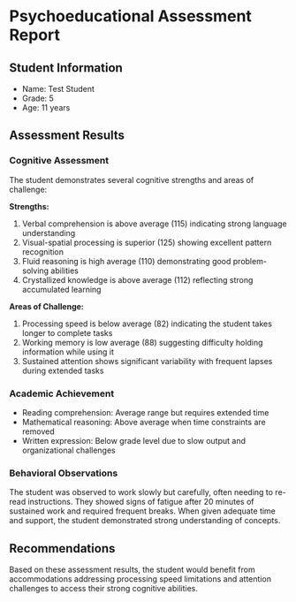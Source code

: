 # Psychoeducational Assessment Report

## Student Information
- Name: Test Student
- Grade: 5
- Age: 11 years

## Assessment Results

### Cognitive Assessment
The student demonstrates several cognitive strengths and areas of challenge:

**Strengths:**
1. Verbal comprehension is above average (115) indicating strong language understanding
2. Visual-spatial processing is superior (125) showing excellent pattern recognition
3. Fluid reasoning is high average (110) demonstrating good problem-solving abilities
4. Crystallized knowledge is above average (112) reflecting strong accumulated learning

**Areas of Challenge:**
1. Processing speed is below average (82) indicating the student takes longer to complete tasks
2. Working memory is low average (88) suggesting difficulty holding information while using it
3. Sustained attention shows significant variability with frequent lapses during extended tasks

### Academic Achievement
- Reading comprehension: Average range but requires extended time
- Mathematical reasoning: Above average when time constraints are removed
- Written expression: Below grade level due to slow output and organizational challenges

### Behavioral Observations
The student was observed to work slowly but carefully, often needing to re-read instructions. They showed signs of fatigue after 20 minutes of sustained work and required frequent breaks. When given adequate time and support, the student demonstrated strong understanding of concepts.

## Recommendations
Based on these assessment results, the student would benefit from accommodations addressing processing speed limitations and attention challenges to access their strong cognitive abilities.